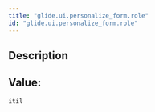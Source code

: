 ```yaml
---
title: "glide.ui.personalize_form.role"
id: "glide.ui.personalize_form.role"
---
```

## Description



## Value: 
```
itil
```